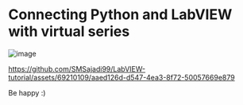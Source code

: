 # Connecting Python and LabVIEW with virtual series


![image](https://github.com/SMSajadi99/LabVIEW-tutorial/assets/69210109/893dcd4c-b066-4cbc-9bf1-a05d2844156b)

https://github.com/SMSajadi99/LabVIEW-tutorial/assets/69210109/aaed126d-d547-4ea3-8f72-50057669e879

 Be happy :)
